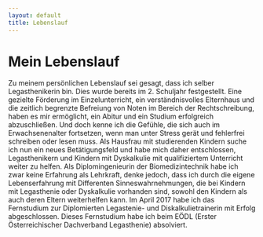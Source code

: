 ```yaml
---
layout: default
title: Lebenslauf
---
```


# Mein Lebenslauf

Zu meinem persönlichen Lebenslauf sei gesagt, dass ich selber Legasthenikerin bin. Dies wurde bereits im 2. Schuljahr festgestellt. Eine gezielte Förderung im Einzelunterricht, ein verständnisvolles Elternhaus und die zeitlich begrenzte Befreiung von Noten im Bereich der Rechtschreibung, haben es mir ermöglicht, ein Abitur und ein Studium erfolgreich abzuschließen. Und doch kenne ich die Gefühle, die sich auch im Erwachsenenalter fortsetzen, wenn man unter Stress gerät und fehlerfrei schreiben oder lesen muss. Als Hausfrau mit studierenden Kindern suche ich nun ein neues Betätigungsfeld und habe mich daher entschlossen, Legasthenikern und Kindern mit Dyskalkulie mit qualifiziertem Unterricht weiter zu helfen. Als Diplomingenieurin der Biomedizintechnik habe ich zwar keine Erfahrung als Lehrkraft, denke jedoch, dass ich durch die eigene Lebenserfahrung mit Differenten Sinneswahrnehmungen, die bei Kindern mit Legasthenie oder Dyskalkulie vorhanden sind, sowohl den Kindern als auch deren Eltern weiterhelfen kann. Im April 2017 habe ich das Fernstudium zur Diplomierten Legastenie- und Diskalkulietrainerin mit Erfolg abgeschlossen. Dieses Fernstudium habe ich  beim EÖDL (Erster Österreichischer Dachverband Legasthenie) absolviert.

